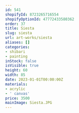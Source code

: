 ```yaml
---
id: 541
shopifyId: 8723265716554
shopifyOptionId: 47772433580362
order: 37
title: Siesta
slug: siesta
url: art-works/siesta
aliases: []
categories:
- shibari
- painting
inStock: false
isVisible: true
height: 60
width: 85
date: 2023-01-01T00:00:00Z
materials:
- acrylic
- ' canvas'
price: 3500
mainImage: Siesta.JPG
---
```

